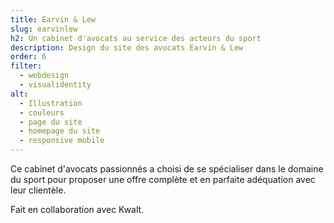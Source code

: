 ```yaml
---
title: Earvin & Lew
slug: earvinlew
h2: Un cabinet d'avocats au service des acteurs du sport
description: Design du site des avocats Earvin & Lew
order: 6
filter:
  - webdesign
  - visualidentity
alt:
  - Illustration
  - couleurs
  - page du site
  - homepage du site
  - responsive mobile
---
```

Ce cabinet d'avocats passionnés a choisi de se spécialiser dans le domaine du sport pour proposer une offre complète et en parfaite adéquation avec leur clientèle.

Fait en collaboration avec Kwalt.